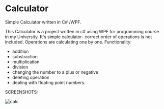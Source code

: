 
# Calculator
Simple Calculator written in C# /WPF.

This Calculator is a project written in c# using WPF for programming course in my University. 
It's simple calculator- correct order of operations is not included. 
Operations are calculating one by one. 
Functionality: 
* addition 
* substraction
* multiplication 
* division  
* changing the number to a plus or negative
* deleting operation
* dealing with floating point numbers.

SCREENSHOTS:

![calc](https://user-images.githubusercontent.com/47063149/77639342-e5b6f780-6f58-11ea-9024-4019d72a1ea8.JPG)

